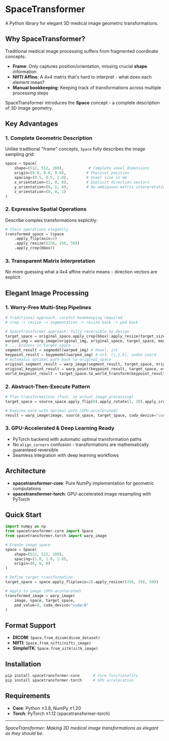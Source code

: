 # SpaceTransformer

A Python library for elegant 3D medical image geometric transformations.



## Why SpaceTransformer?

Traditional medical image processing suffers from fragmented coordinate concepts:

- **Frame**: Only captures position/orientation, missing crucial **shape** information
- **NIfTI Affine**: A 4x4 matrix that's hard to interpret - what does each element mean?
- **Manual bookkeeping**: Keeping track of transformations across multiple processing steps

SpaceTransformer introduces the **Space** concept - a complete description of 3D image geometry.

## Key Advantages

### 1. Complete Geometric Description
Unlike traditional "frame" concepts, `Space` fully describes the image sampling grid:
```python
space = Space(
    shape=(512, 512, 100),           # Complete voxel dimensions
    origin=(0.0, 0.0, 0.0),         # Physical position
    spacing=(0.5, 0.5, 2.0),        # Voxel size in mm
    x_orientation=(1, 0, 0),        # Explicit direction vectors
    y_orientation=(0, 1, 0),        # No ambiguous matrix interpretation
    z_orientation=(0, 0, 1)
)
```

### 2. Expressive Spatial Operations
Describe complex transformations explicitly:
```python
# Chain operations elegantly
transformed_space = (space
    .apply_flip(axis=2)
    .apply_resize((256, 256, 50))
    .apply_crop(bbox))
```

### 3. Transparent Matrix Interpretation
No more guessing what a 4x4 affine matrix means - direction vectors are explicit.

## Elegant Image Processing

### 1. Worry-Free Multi-Step Pipelines
```python
# Traditional approach: careful bookkeeping required
# crop -> resize -> segmentation -> resize back -> pad back

# SpaceTransformer approach: fully reversible by design
target_space = original_space.apply_crop(bbox).apply_resize(target_size)
warped_img = warp_image(original_img, original_space, target_space, mode='linear', pad_value=-1000)
# ... process in target_space ...
segment_result = segmodel(warped_img) # hxwxl, int
keypoint_result = keypmodel(warped_img) # nx3, [i,j,k], index coord
# Automatic optimal path back to original_space
original_segment_result = warp_image(segment_result, target_space, original_space, mode='nearest', pad_value = 0)
original_keypoint_result = warp_point(keypoint_result, target_space, original_space) # nx3, index coord 
world_keypoint_result = target_space.to_world_transform(keypoint_result) # nx3, [x,y,z], mm
```

### 2. Abstract-Then-Execute Pattern
```python
# Plan transformations (fast, no actual image processing)
target_space = source_space.apply_flip(0).apply_rotate(1, 30).apply_crop(bbox).apply_resize((256, 256, 128))

# Execute once with optimal path (GPU-accelerated)
result = warp_image(image, source_space, target_space, cuda_device="cuda:0")
```

### 3. GPU-Accelerated & Deep Learning Ready
- PyTorch backend with automatic optimal transformation paths
- No `align_corners` confusion - transformations are mathematically guaranteed reversible
- Seamless integration with deep learning workflows

## Architecture

- **spacetransformer-core**: Pure NumPy implementation for geometric computations
- **spacetransformer-torch**: GPU-accelerated image resampling with PyTorch

## Quick Start

```python
import numpy as np
from spacetransformer.core import Space
from spacetransformer.torch import warp_image

# Create image space
space = Space(
    shape=(512, 512, 100),
    spacing=(1.0, 1.0, 2.0),
    origin=(0, 0, 0)
)

# Define target transformation
target_space = space.apply_flip(axis=2).apply_resize((256, 256, 50))

# Apply to image (GPU-accelerated)
transformed_image = warp_image(
    image, space, target_space, 
    pad_value=0, cuda_device="cuda:0"
)
```

## Format Support

- **DICOM**: `Space.from_dicom(dicom_dataset)`
- **NIfTI**: `Space.from_nifti(nifti_image)`
- **SimpleITK**: `Space.from_sitk(sitk_image)`

## Installation

```bash
pip install spacetransformer-core      # Core functionality
pip install spacetransformer-torch     # GPU acceleration
```

## Requirements

- **Core**: Python ≥3.8, NumPy ≥1.20
- **Torch**: PyTorch ≥1.12 (spacetransformer-torch)

---

*SpaceTransformer: Making 3D medical image transformations as elegant as they should be.* 